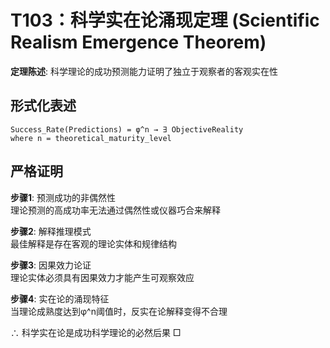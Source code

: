 # T103：科学实在论涌现定理 (Scientific Realism Emergence Theorem)  

**定理陈述**: 科学理论的成功预测能力证明了独立于观察者的客观实在性  

## 形式化表述  
```
Success_Rate(Predictions) = φ^n → ∃ ObjectiveReality  
where n = theoretical_maturity_level  
```

## 严格证明  

**步骤1**: 预测成功的非偶然性  
理论预测的高成功率无法通过偶然性或仪器巧合来解释  

**步骤2**: 解释推理模式  
最佳解释是存在客观的理论实体和规律结构  

**步骤3**: 因果效力论证  
理论实体必须具有因果效力才能产生可观察效应  

**步骤4**: 实在论的涌现特征  
当理论成熟度达到φ^n阈值时，反实在论解释变得不合理  

∴ 科学实在论是成功科学理论的必然后果 □  